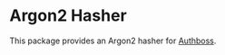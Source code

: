 # Argon2 Hasher

This package provides an Argon2 hasher for [Authboss](https://github.com/volatiletech/authboss).
